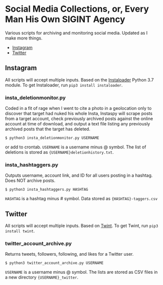 # Social Media Collections, or, Every Man His Own SIGINT Agency

Various scripts for archiving and monitoring social media.  Updated as I make more things.

- [Instagram](#Instagram)
- [Twitter](#Twitter)

## Instagram

All scripts will accept multiple inputs.  Based on the [Instaloader](https://github.com/instaloader/instaloader) Python 3.7 module.  To get Instaloader, run `pip3 install instaloader`.

### insta_deletionmonitor.py

Coded in a fit of rage when I went to cite a photo in a geolocation only to discover that target had nuked his whole Insta, Instaspy will scrape posts from a target account, check previously archived posts against the online account at time of download, and output a text file listing any previously archived posts that the target has deleted.

```
$ python3 insta_deletionmonitor.py USERNAME
```
or add to crontab. `USERNAME` is a username minus @ symbol. The list of deletions is stored as `{USERNAME}deletionhistory.txt`.

### insta_hashtaggers.py

Outputs username, account link, and ID for all users posting in a hashtag.  Does NOT archive posts.

```
$ python3 insta_hashtaggers.py HASHTAG
```
`HASHTAG` is a hashtag minus # symbol.  Data stored as `{HASHTAG}-taggers.csv`

## Twitter

All scripts will accept multiple inputs.  Based on [Twint](https://github.com/twintproject/twint).  To get Twint, run
`pip3 install twint`.

### twitter_account_archive.py

Returns tweets, followers, following, and likes for a Twitter user.

```
$ python3 twitter_account_archive.py USERNAME
```
`USERNAME` is a username minus @ symbol. The lists are stored as CSV files in a new directory `{USERNAME}_twitter`.
